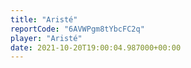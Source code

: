 ```yaml
---
title: "Aristé"
reportCode: "6AVWPgm8tYbcFC2q"
player: "Aristé"
date: 2021-10-20T19:00:04.987000+00:00
---
```


